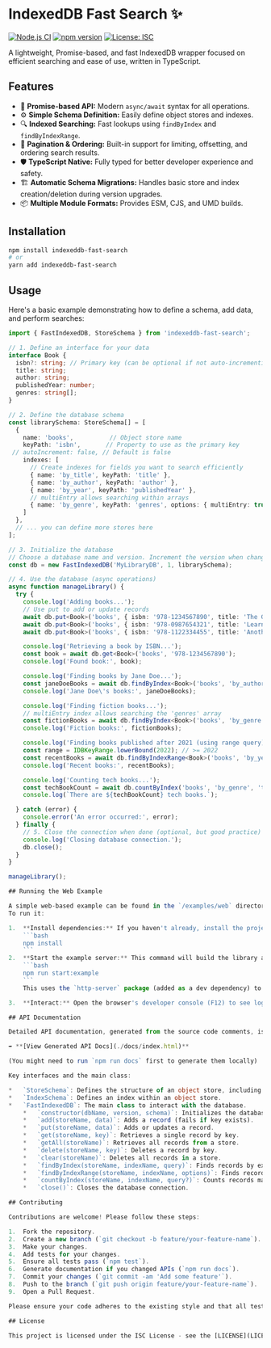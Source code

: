 # IndexedDB Fast Search ✨

[![Node.js CI](https://github.com/vijanandof/indexeddb-fast-search/actions/workflows/ci.yml/badge.svg)](https://github.com/vijayanandof/indexeddb-fast-search/actions/workflows/ci.yml) <!-- Replace with your actual badge URL -->
[![npm version](https://badge.fury.io/js/indexeddb-fast-search.svg)](https://badge.fury.io/js/indexeddb-fast-search) <!-- Replace with your actual npm package name if different -->
[![License: ISC](https://img.shields.io/badge/License-ISC-blue.svg)](https://opensource.org/licenses/ISC)

A lightweight, Promise-based, and fast IndexedDB wrapper focused on efficient searching and ease of use, written in TypeScript.

## Features

*   🚀 **Promise-based API:** Modern `async/await` syntax for all operations.
*   ⚙️ **Simple Schema Definition:** Easily define object stores and indexes.
*   🔍 **Indexed Searching:** Fast lookups using `findByIndex` and `findByIndexRange`.
*   📄 **Pagination & Ordering:** Built-in support for limiting, offsetting, and ordering search results.
*   🛡️ **TypeScript Native:** Fully typed for better developer experience and safety.
*   🏗️ **Automatic Schema Migrations:** Handles basic store and index creation/deletion during version upgrades.
*   📦 **Multiple Module Formats:** Provides ESM, CJS, and UMD builds.

## Installation

```bash
npm install indexeddb-fast-search
# or
yarn add indexeddb-fast-search
```

## Usage

Here's a basic example demonstrating how to define a schema, add data, and perform searches:

```typescript
import { FastIndexedDB, StoreSchema } from 'indexeddb-fast-search';

// 1. Define an interface for your data
interface Book {
  isbn?: string; // Primary key (can be optional if not auto-incrementing)
  title: string;
  author: string;
  publishedYear: number;
  genres: string[];
}

// 2. Define the database schema
const librarySchema: StoreSchema[] = [
  {
    name: 'books',          // Object store name
    keyPath: 'isbn',       // Property to use as the primary key
 // autoIncrement: false, // Default is false
    indexes: [
      // Create indexes for fields you want to search efficiently
      { name: 'by_title', keyPath: 'title' },
      { name: 'by_author', keyPath: 'author' },
      { name: 'by_year', keyPath: 'publishedYear' },
      // multiEntry allows searching within arrays
      { name: 'by_genre', keyPath: 'genres', options: { multiEntry: true } }
    ]
  },
  // ... you can define more stores here
];

// 3. Initialize the database
// Choose a database name and version. Increment the version when changing the schema.
const db = new FastIndexedDB('MyLibraryDB', 1, librarySchema);

// 4. Use the database (async operations)
async function manageLibrary() {
  try {
    console.log('Adding books...');
    // Use put to add or update records
    await db.put<Book>('books', { isbn: '978-1234567890', title: 'The Great Novel', author: 'Jane Doe', publishedYear: 2021, genres: ['fiction', 'drama'] });
    await db.put<Book>('books', { isbn: '978-0987654321', title: 'Learning TypeScript', author: 'John Smith', publishedYear: 2022, genres: ['tech', 'programming'] });
    await db.put<Book>('books', { isbn: '978-1122334455', title: 'Another Novel', author: 'Jane Doe', publishedYear: 2023, genres: ['fiction', 'mystery'] });

    console.log('Retrieving a book by ISBN...');
    const book = await db.get<Book>('books', '978-1234567890');
    console.log('Found book:', book);

    console.log('Finding books by Jane Doe...');
    const janeDoeBooks = await db.findByIndex<Book>('books', 'by_author', 'Jane Doe');
    console.log('Jane Doe\'s books:', janeDoeBooks);

    console.log('Finding fiction books...');
    // multiEntry index allows searching the 'genres' array
    const fictionBooks = await db.findByIndex<Book>('books', 'by_genre', 'fiction');
    console.log('Fiction books:', fictionBooks);

    console.log('Finding books published after 2021 (using range query)...');
    const range = IDBKeyRange.lowerBound(2022); // >= 2022
    const recentBooks = await db.findByIndexRange<Book>('books', 'by_year', { query: range });
    console.log('Recent books:', recentBooks);

    console.log('Counting tech books...');
    const techBookCount = await db.countByIndex('books', 'by_genre', 'tech');
    console.log(`There are ${techBookCount} tech books.`);

  } catch (error) {
    console.error('An error occurred:', error);
  } finally {
    // 5. Close the connection when done (optional, but good practice)
    console.log('Closing database connection.');
    db.close();
  }
}

manageLibrary();

## Running the Web Example

A simple web-based example can be found in the `/examples/web` directory.
To run it:

1.  **Install dependencies:** If you haven't already, install the project dependencies.
    ```bash
    npm install
    ```
2.  **Start the example server:** This command will build the library and start a local web server.
    ```bash
    npm run start:example
    ```
    This uses the `http-server` package (added as a dev dependency) to serve the project root directory and automatically opens the example page (`examples/web/index.html`) in your default browser.

3.  **Interact:** Open the browser's developer console (F12) to see logs and use the buttons on the page to trigger database operations.

## API Documentation

Detailed API documentation, generated from the source code comments, is available here:

➡️ **[View Generated API Docs](./docs/index.html)**

(You might need to run `npm run docs` first to generate them locally)

Key interfaces and the main class:

*   `StoreSchema`: Defines the structure of an object store, including its name, key path, and indexes.
*   `IndexSchema`: Defines an index within an object store.
*   `FastIndexedDB`: The main class to interact with the database.
    *   `constructor(dbName, version, schema)`: Initializes the database.
    *   `add(storeName, data)`: Adds a record (fails if key exists).
    *   `put(storeName, data)`: Adds or updates a record.
    *   `get(storeName, key)`: Retrieves a single record by key.
    *   `getAll(storeName)`: Retrieves all records from a store.
    *   `delete(storeName, key)`: Deletes a record by key.
    *   `clear(storeName)`: Deletes all records in a store.
    *   `findByIndex(storeName, indexName, query)`: Finds records by exact index match.
    *   `findByIndexRange(storeName, indexName, options)`: Finds records using an index range, with options for direction, limit, and offset.
    *   `countByIndex(storeName, indexName, query?)`: Counts records matching an index query.
    *   `close()`: Closes the database connection.

## Contributing

Contributions are welcome! Please follow these steps:

1.  Fork the repository.
2.  Create a new branch (`git checkout -b feature/your-feature-name`).
3.  Make your changes.
4.  Add tests for your changes.
5.  Ensure all tests pass (`npm test`).
6.  Generate documentation if you changed APIs (`npm run docs`).
7.  Commit your changes (`git commit -am 'Add some feature'`).
8.  Push to the branch (`git push origin feature/your-feature-name`).
9.  Open a Pull Request.

Please ensure your code adheres to the existing style and that all tests pass in the CI environment.

## License

This project is licensed under the ISC License - see the [LICENSE](LICENSE) file for details (you'll need to create this file). 